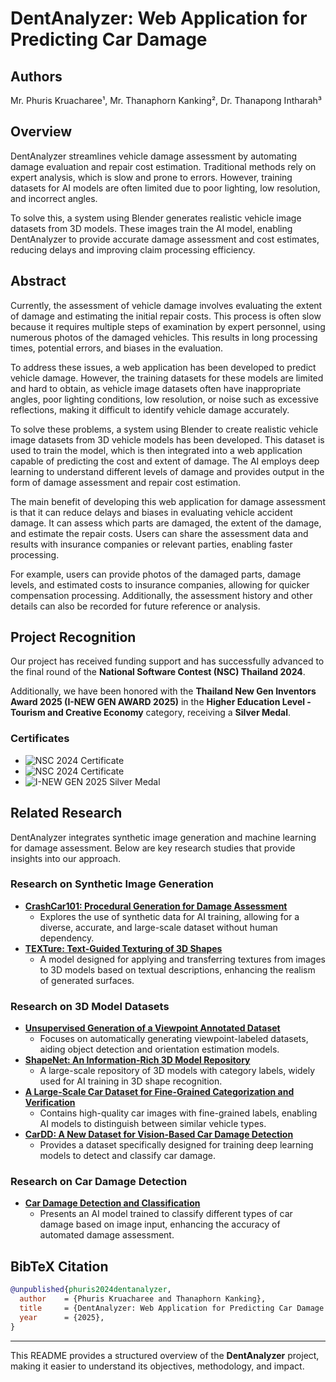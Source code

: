 # DentAnalyzer: Web Application for Predicting Car Damage

## Authors
Mr. Phuris Kruacharee¹, Mr. Thanaphorn Kanking², Dr. Thanapong Intharah³

## Overview
DentAnalyzer streamlines vehicle damage assessment by automating damage evaluation and repair cost estimation. Traditional methods rely on expert analysis, which is slow and prone to errors. However, training datasets for AI models are often limited due to poor lighting, low resolution, and incorrect angles. 

To solve this, a system using Blender generates realistic vehicle image datasets from 3D models. These images train the AI model, enabling DentAnalyzer to provide accurate damage assessment and cost estimates, reducing delays and improving claim processing efficiency.

## Abstract
Currently, the assessment of vehicle damage involves evaluating the extent of damage and estimating the initial repair costs. This process is often slow because it requires multiple steps of examination by expert personnel, using numerous photos of the damaged vehicles. This results in long processing times, potential errors, and biases in the evaluation.

To address these issues, a web application has been developed to predict vehicle damage. However, the training datasets for these models are limited and hard to obtain, as vehicle image datasets often have inappropriate angles, poor lighting conditions, low resolution, or noise such as excessive reflections, making it difficult to identify vehicle damage accurately.

To solve these problems, a system using Blender to create realistic vehicle image datasets from 3D vehicle models has been developed. This dataset is used to train the model, which is then integrated into a web application capable of predicting the cost and extent of damage. The AI employs deep learning to understand different levels of damage and provides output in the form of damage assessment and repair cost estimation.

The main benefit of developing this web application for damage assessment is that it can reduce delays and biases in evaluating vehicle accident damage. It can assess which parts are damaged, the extent of the damage, and estimate the repair costs. Users can share the assessment data and results with insurance companies or relevant parties, enabling faster processing.

For example, users can provide photos of the damaged parts, damage levels, and estimated costs to insurance companies, allowing for quicker compensation processing. Additionally, the assessment history and other details can also be recorded for future reference or analysis.

## Project Recognition
Our project has received funding support and has successfully advanced to the final round of the **National Software Contest (NSC) Thailand 2024**.

Additionally, we have been honored with the **Thailand New Gen Inventors Award 2025 (I-NEW GEN AWARD 2025)** in the **Higher Education Level - Tourism and Creative Economy** category, receiving a **Silver Medal**.

### Certificates
- ![NSC 2024 Certificate](DentAnalyzer/static/Pic/cur1.png)
- ![NSC 2024 Certificate](DentAnalyzer/static/Pic/cur2.png)
- ![I-NEW GEN 2025 Silver Medal](DentAnalyzer/static/Pic/inewgen.png)

## Related Research
DentAnalyzer integrates synthetic image generation and machine learning for damage assessment. Below are key research studies that provide insights into our approach.

### Research on Synthetic Image Generation
- **[CrashCar101: Procedural Generation for Damage Assessment](https://example.com)**
  - Explores the use of synthetic data for AI training, allowing for a diverse, accurate, and large-scale dataset without human dependency.
- **[TEXTure: Text-Guided Texturing of 3D Shapes](https://example.com)**
  - A model designed for applying and transferring textures from images to 3D models based on textual descriptions, enhancing the realism of generated surfaces.

### Research on 3D Model Datasets
- **[Unsupervised Generation of a Viewpoint Annotated Dataset](https://example.com)**
  - Focuses on automatically generating viewpoint-labeled datasets, aiding object detection and orientation estimation models.
- **[ShapeNet: An Information-Rich 3D Model Repository](https://example.com)**
  - A large-scale repository of 3D models with category labels, widely used for AI training in 3D shape recognition.
- **[A Large-Scale Car Dataset for Fine-Grained Categorization and Verification](https://example.com)**
  - Contains high-quality car images with fine-grained labels, enabling AI models to distinguish between similar vehicle types.
- **[CarDD: A New Dataset for Vision-Based Car Damage Detection](https://example.com)**
  - Provides a dataset specifically designed for training deep learning models to detect and classify car damage.

### Research on Car Damage Detection
- **[Car Damage Detection and Classification](https://example.com)**
  - Presents an AI model trained to classify different types of car damage based on image input, enhancing the accuracy of automated damage assessment.

## BibTeX Citation
```bibtex
@unpublished{phuris2024dentanalyzer,
  author    = {Phuris Kruacharee and Thanaphorn Kanking},
  title     = {DentAnalyzer: Web Application for Predicting Car Damage from a Single Image and Generating Realistic Car Images for AI Training},
  year      = {2025},
}
```

---

This README provides a structured overview of the **DentAnalyzer** project, making it easier to understand its objectives, methodology, and impact.
